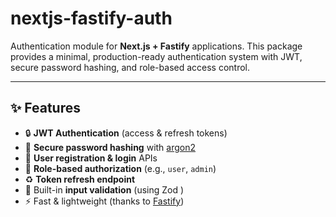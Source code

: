 # nextjs-fastify-auth

Authentication module for **Next.js + Fastify** applications.
This package provides a minimal, production-ready authentication system with JWT, secure password hashing, and role-based access control.

---

## ✨ Features

- 🔒 **JWT Authentication** (access & refresh tokens)
- 🧂 **Secure password hashing** with [argon2](https://www.npmjs.com/package/argon2)
- 👤 **User registration & login** APIs
- 🔑 **Role-based authorization** (e.g., `user`, `admin`)
- ♻️ **Token refresh endpoint**
- 📜 Built-in **input validation** (using Zod )
- ⚡️ Fast & lightweight (thanks to [Fastify](https://fastify.dev/))
